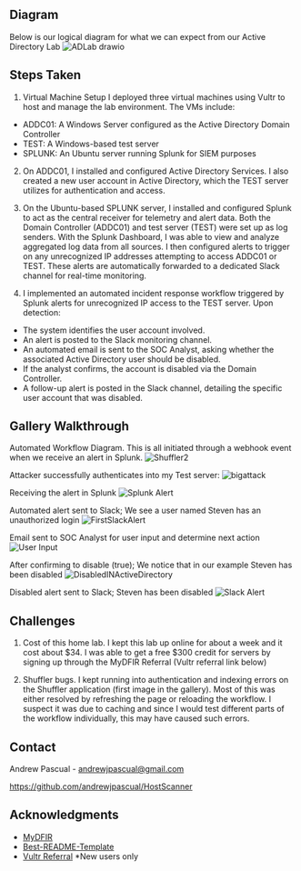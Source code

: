 <!-- Logical Diagram -->
## Diagram

Below is our logical diagram for what we can expect from our Active Directory Lab
![ADLab drawio](https://github.com/user-attachments/assets/f50a67eb-d6ca-42c5-bfb4-13f46bf41d24)

<!-- Steps -->
## Steps Taken
1. Virtual Machine Setup
I deployed three virtual machines using Vultr to host and manage the lab environment. The VMs include:

* ADDC01: A Windows Server configured as the Active Directory Domain Controller
* TEST: A Windows-based test server
* SPLUNK: An Ubuntu server running Splunk for SIEM purposes

2. On ADDC01, I installed and configured Active Directory Services. I also created a new user account in Active Directory, which the TEST server utilizes for authentication and access.

3. On the Ubuntu-based SPLUNK server, I installed and configured Splunk to act as the central receiver for telemetry and alert data. Both the Domain Controller (ADDC01) and test server (TEST) were set up as log senders. With the Splunk Dashboard, I was able to view and analyze aggregated log data from all sources. I then configured alerts to trigger on any unrecognized IP addresses attempting to access ADDC01 or TEST. These alerts are automatically forwarded to a dedicated Slack channel for real-time monitoring.

4. I implemented an automated incident response workflow triggered by Splunk alerts for unrecognized IP access to the TEST server. Upon detection:
* The system identifies the user account involved.
* An alert is posted to the Slack monitoring channel.
* An automated email is sent to the SOC Analyst, asking whether the associated Active Directory user should be disabled.
* If the analyst confirms, the account is disabled via the Domain Controller.
* A follow-up alert is posted in the Slack channel, detailing the specific user account that was disabled.

<!-- Images -->
## Gallery Walkthrough

Automated Workflow Diagram. This is all initiated through a webhook event when we receive an alert in Splunk.
![Shuffler2](https://github.com/user-attachments/assets/dffa80ee-6bbe-4fad-b894-1d31de822e20)

Attacker successfully authenticates into my Test server:
![bigattack](https://github.com/user-attachments/assets/cb63170b-9e08-4e86-8233-6fb0ec7b33af)


Receiving the alert in Splunk
![Splunk Alert](https://github.com/user-attachments/assets/d08fdb4a-23c2-4429-9f18-88e6244bb110)

Automated alert sent to Slack; We see a user named Steven has an unauthorized login
![FirstSlackAlert](https://github.com/user-attachments/assets/ea8d6a66-278a-4d18-aaeb-666aee826489)


Email sent to SOC Analyst for user input and determine next action
![User Input](https://github.com/user-attachments/assets/01e38d16-00aa-4161-9a62-9ad3114396a5)

After confirming to disable (true); We notice that in our example Steven has been disabled
![DisabledINActiveDirectory](https://github.com/user-attachments/assets/8642523b-7b8a-48af-9c19-e9f4ed82fe99)

Disabled alert sent to Slack; Steven has been disabled
![Slack Alert](https://github.com/user-attachments/assets/748dc4b6-d75b-4fc1-b923-e4b47f0c1515)

<!-- Challenges -->
## Challenges
1. Cost of this home lab. I kept this lab up online for about a week and it cost about $34. I was able to get a free $300 credit for servers by signing up through the MyDFIR Referral (Vultr referral link below) 

2. Shuffler bugs. I kept running into authentication and indexing errors on the Shuffler application (first image in the gallery). Most of this was either resolved by refreshing the page or reloading the workflow. I suspect it was due to caching and since I would test different parts of the workflow individually, this may have caused such errors.

<!-- CONTACT -->
## Contact

Andrew Pascual - andrewjpascual@gmail.com

https://github.com/andrewjpascual/HostScanner


<!-- ACKNOWLEDGMENTS -->
## Acknowledgments

* [MyDFIR](https://www.mydfir.com/)
* [Best-README-Template](https://github.com/othneildrew/Best-README-Template)
* [Vultr Referral](https://www.vultr.com/?ref=9765025-9J) *New users only

